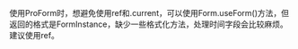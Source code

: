 使用ProForm时，想避免使用ref和.current，可以使用Form.useForm()方法，但返回的格式是FormInstance，缺少一些格式化方法，处理时间字段会比较麻烦。建议使用ref。
